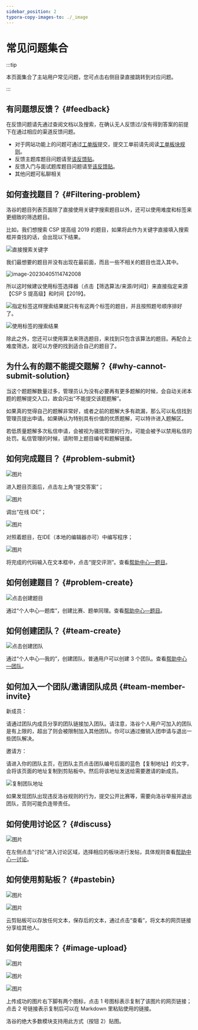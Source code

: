 ```yaml
---
sidebar_position: 2
typora-copy-images-to: ./_image
---
```


# 常见问题集合

:::tip

本页面集合了主站用户常见问题，您可点击右侧目录直接跳转到对应问题。

:::

## 有问题想反馈？ {#feedback}

在反馈问题请先通过查阅文档以及搜索，在确认无人反馈过/没有得到答案的前提下在通过相应的渠道反馈问题。

- 对于网站功能上的问题可通过[工单版](https://www.luogu.com.cn/discuss/lists?forumname=service)提交，提交工单前请先阅读[工单板块规则](https://www.luogu.com.cn/discuss/show?postid=9779)。
- 反馈主题库题目问题请至[该反馈贴](https://www.luogu.com.cn/discuss/show?postid=566566)。
- 反馈入门与面试题库题目问题请至[该反馈贴](https://www.luogu.com.cn/discuss/show?postid=325040)。
- 其他问题可私聊相关

## 如何查找题目？ {#Filtering-problem}

洛谷的题目列表页面除了直接使用关键字搜索题目以外，还可以使用难度和标签来更细致的筛选题目。

比如，我们想搜索 CSP 提高组 2019 的题目，如果将此作为关键字直接填入搜索框并查找的话，会出现以下结果。  

![直接搜索关键字](_image/Filteringproblem1.png)

我们最想要的题目并没有出现在最前面，而且一些不相关的题目也混入其中。

![image-20230405114742008](_image/Filteringproblem2.png)

所以这时候建议使用标签选择器（点击【筛选算法/来源/时间】）来直接指定来源【CSP S 提高级】和时间【2019】。  

![指定标签](_image/Filteringproblem3.png)这样搜索结果就只有有这两个标签的题目，并且按照题号顺序排好了。

![使用标签的搜索结果](_image/Filteringproblem4.png)

除此之外，您还可以使用算法来筛选题目，来找到只包含该算法的题目。再配合上难度筛选，就可以方便的找到适合自己的题目了。


## 为什么有的题不能提交题解？ {#why-cannot-submit-solution}

当这个题题解数量过多，管理员认为没有必要再有更多题解的时候，会自动关闭本题的题解提交入口，故会闪出“不能提交该题题解”。

如果真的觉得自己的题解非常好，或者之前的题解大多有疏漏，那么可以私信找到管理员提出申请。如果确认为特别具有价值的优质题解，可以特许进入题解区。

若低质量题解多次私信申请，会被视为骚扰管理的行为，可能会被予以禁用私信的处罚。私信管理的时候，请附带上题目编号和题解链接。

## 如何完成题目？ {#problem-submit}

![图片](_image/submit-1.jpeg)

进入题目页面后，点击左上角“提交答案”；

![图片](_image/submit-2.jpeg)

调出“在线 IDE”；

![图片](_image/submit-3.jpeg)

对照着题目，在IDE（本地的编辑器亦可）中编写程序；

![图片](_image/submit-4.jpeg)

将完成的代码输入在文本框中，点击“提交评测”。查看[帮助中心—题目](./problem/index.md)。

## 如何创建题目？ {#problem-create}

![点击创建题目](_image/create-problem.jpg)

通过“个人中心—题库”，创建比赛、题单同理。查看[帮助中心—题目](./problem/index.md)。

## 如何创建团队？ {#team-create}

![点击创建团队](_image/create-team.jpg)

通过“个人中心—我的”，创建团队，普通用户可以创建 3 个团队。查看[帮助中心—团队](./team/index.md)。

## 如何加入一个团队/邀请团队成员 {#team-member-invite}

新成员：  

请通过团队内成员分享的团队链接加入团队。请注意，洛谷个人用户可加入的团队是有上限的，超出了则会被限制加入其他团队。你可以通过撤销入团申请与退出一些团队解决。

邀请方：  

请进入你的团队主页，在团队主页点击团队编号后面的蓝色【复制地址】的文字，会将该页面的地址复制到剪贴板中。然后将该地址发送给需要邀请的新成员。

![复制团队地址](_image/pt-member-review-9972470.png)

如果发现团队出现违反洛谷规则的行为，提交公开比赛等，需要向洛谷举报并退出团队，否则可能负连带责任。

## 如何使用讨论区？ {#discuss}

![图片](_image/discuss.jpeg)

在左侧点击“讨论”进入讨论区域，选择相应的板块进行发帖，具体规则查看[帮助中心—讨论](./discuss.md)。

## 如何使用剪贴板？ {#pastebin}

![图片](_image/pastebin-1.png)

![图片](_image/pastebin-2.png)

云剪贴板可以存放任何文本，保存后的文本，通过点击“查看”，将文本的网页链接分享给其他人。

## 如何使用图床？ {#image-upload}

![图片](_image/imageupload-1.jpeg)

![图片](_image/imageupload-2.jpeg)

![图片](_image/imageupload-3.jpeg)

上传成功的图片右下脚有两个图标，点击 1 号图标表示复制了该图片的网页链接；点击 2 号链接表示复制后可以在 Markdown 里粘贴使用的链接。

洛谷的绝大多数模块支持用此方式（按钮 2）贴图。
